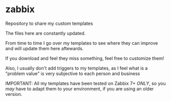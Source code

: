 # zabbix
Repository to share my custom templates

The files here are constantly updated. 

From time to time I go over my templates to see where they can improve and will update them here aftewards.

If you download and feel they miss something, feel free to customize them!

Also, I usually don't add triggers to my templates, as I feel what is a "problem value" is very subjective to each person and business

IMPORTANT: All my templates have been tested on Zabbix 7+ *ONLY*, so you *may* have to adapt them to your environment, if you are using an older version.
